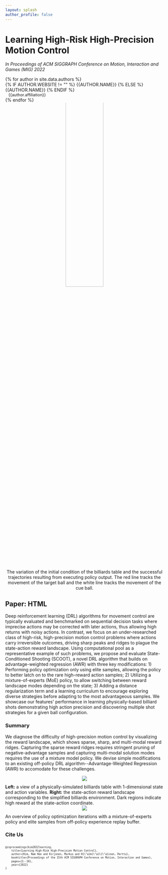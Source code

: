 ```yaml
---
layout: splash
author_profile: false
---
```


# Learning High-Risk High-Precision Motion Control

*In Proceedings of ACM SIGGRAPH Conference on Motion, Interaction and Games (MIG) 2022*

<style>
div {
    /* border: 1px solid black; */
}

div.author {
    display: flex;
    flex-wrap: wrap;
    align-items: center;
}

div.affiliation {
    padding-left: 10px;
    font-size: 0.8rem;
    vertical-align: middle;
}

/* @media (min-width:320px) {
div.name {
    text-transform: uppercase;
    width: 100%;
}
} */

@media (min-width:600px) {
div.name {
    text-transform: uppercase;
    /* margin-right: auto; */
}
}

span.affiliation {
    size: 1px;
}
p.author {
    margin: 5px 0
}

div.teaser {
    overflow: hidden;
    align: center;
    text-align: center;
    padding-bottom: 10px;
    padding-top: 10px;
}

img.teaser {
    overflow: hidden;
    object-fit: cover;
    width:40%;
    min-width: 300px;
    /* min-height: 200px; */
    margin-top:-50px;
    margin-bottom: -50px;
    /* margin-left: auto;
    margin-right: auto; */
}

a {
  text-decoration: none;
}

</style>

<div class="authors">
{% for author in site.data.authors %}

<div class="author">
<div class="name">
{% if author.website != "" %}
<a href="{{author.website}}">{{author.name}}</a>
{% else %}
{{author.name}}
{% endif %}
</div>
<div class="affiliation">{{author.affiliation}}</div>
</div>
{% endfor %}

<div class="teaser">
<img class="teaser" src="{{'/assets/billiards_teaser.gif' | relative_url}}" />
</div>
<div style="text-align: center;">
The variation of the initial condition of the billiards table and the successful trajectories resulting from executing policy output. The red line tracks the movement of the target ball and the white line tracks the movement of the cue ball.
</div>
</div>

## Paper: [HTML](https://dl.acm.org/doi/fullHtml/10.1145/3561975.3562943)

Deep reinforcement learning (DRL) algorithms for movement control are typically evaluated and benchmarked on sequential decision tasks where imprecise actions may be corrected with later actions, thus allowing high returns with noisy actions. In contrast, we focus on an under-researched class of high-risk, high-precision motion control problems where actions carry irreversible outcomes, driving sharp peaks and ridges to plague the state-action reward landscape. Using computational pool as a representative example of such problems, we propose and evaluate State-Conditioned Shooting (SCOOT), a novel DRL algorithm that builds on advantage-weighted regression (AWR) with three key modifications: 1) Performing policy optimization only using elite samples, allowing the policy to better latch on to the rare high-reward action samples; 2) Utilizing a mixture-of-experts (MoE) policy, to allow switching between reward landscape modes depending on the state; 3) Adding a distance regularization term and a learning curriculum to encourage exploring diverse strategies before adapting to the most advantageous samples. We showcase our features' performance in learning physically-based billiard shots demonstrating high action precision and discovering multiple shot strategies for a given ball configuration. 

### Summary

We diagnose the difficulty of high-precision motion control by visualizing the reward landscape, which shows sparse, sharp, and multi-modal reward ridges. Capturing the sparse reward ridges requires stringent pruning of negative-advantage samples and capturing multi-modal solution modes requires the use of a mixture model policy. We devise simple modifications to an existing off-policy DRL algorithm--Advantage-Weighted Regression (AWR) to accomodate for these challenges.

<style>
div.figure {
    width: 70%;
    margin-left: auto;
    margin-right: auto;
    align: center;
    text-align: center;
    padding-bottom: 10px;
}
</style>

<div class="figure">
<img src="{{'/assets/billiards_landscape.jpg' | relative_url}}" />
</div>
<div>
<b>Left:</b> a view of a physically-simulated billiards table with 1-dimensional state and action variables. <b>Right:</b> the state-action reward landscape corresponding to the simplified billiards environment. Dark regions indicate high reward at the state-action coordinate. 
</div>

<div class="figure">
<img src="{{'/assets/billiards_summary.jpg' | relative_url }}"/>
</div>
<div>
An overview of policy optimization iterations with a mixture-of-experts policy and elite samples from off-policy experience replay buffer.
</div>

### Cite Us

<div style="display: flex;">
<pre style="line-height: 1.4; overflow: auto; font-size: 0.5rem; ">
@inproceedings{kim2022learning,
    title={Learning High-Risk High-Precision Motion Control},
    author={Kim, Nam Hee and Kirjonen, Markus and H{\"a}m{\"a}l{\"a}inen, Perttu},
    booktitle={Proceedings of the 15th ACM SIGGRAPH Conference on Motion, Interaction and Games},
    pages={1--10},
    year={2022}
}
</pre>
</div>